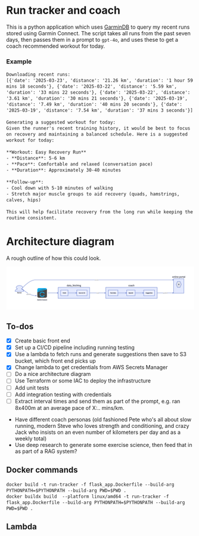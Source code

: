 # Run tracker and coach

This is a python application which uses [GarminDB](https://github.com/tcgoetz/GarminDB) to query my recent runs stored using Garmin Connect. The script takes all runs from the past seven days, then passes them in a prompt to `gpt-4o`, and uses these to get a coach recommended workout for today.

### Example
```
Downloading recent runs:
[{'date': '2025-03-23', 'distance': '21.26 km', 'duration': '1 hour 59 mins 18 seconds'}, {'date': '2025-03-22', 'distance': '5.59 km', 'duration': '33 mins 22 seconds'}, {'date': '2025-03-22', 'distance': '3.61 km', 'duration': '30 mins 21 seconds'}, {'date': '2025-03-19', 'distance': '7.49 km', 'duration': '40 mins 20 seconds'}, {'date': '2025-03-19', 'distance': '7.54 km', 'duration': '37 mins 3 seconds'}]

Generating a suggested workout for today:
Given the runner's recent training history, it would be best to focus on recovery and maintaining a balanced schedule. Here is a suggested workout for today:

**Workout: Easy Recovery Run**
- **Distance**: 5-6 km
- **Pace**: Comfortable and relaxed (conversation pace)
- **Duration**: Approximately 30-40 minutes

**Follow-up**:
- Cool down with 5-10 minutes of walking
- Stretch major muscle groups to aid recovery (quads, hamstrings, calves, hips)

This will help facilitate recovery from the long run while keeping the routine consistent.
```

# Architecture diagram

A rough outline of how this could look.

![architecture](images/architecture.png)



## To-dos

- [X] Create basic front end
- [X] Set up a CI/CD pipeline including running testing
- [X] Use a lambda to fetch runs and generate suggestions then save to S3 bucket, which front end picks up
- [X] Change lambda to get credentials from AWS Secrets Manager
- [ ] Do a nice architecture diagram
- [ ] Use Terraform or some IAC to deploy the infrastructure
- [ ] Add unit tests
- [ ] Add integration testing with credentials
- [ ] Extract interval times and send them as part of the prompt, e.g. ran 8x400m at an average pace of X:.. mins/km.
* Have different coach personas (old fashioned Pete who's all about slow running, modern Steve who loves strength and conditioning, and crazy Jack who insists on an even number of kilometers per day and as a weekly total)
* Use deep research to generate some exercise science, then feed that in as part of a RAG system?


## Docker commands

```
docker build -t run-tracker -f flask_app.Dockerfile --build-arg PYTHONPATH=$PYTHONPATH --build-arg PWD=$PWD .
docker buildx build  --platform linux/amd64 -t run-tracker -f flask_app.Dockerfile --build-arg PYTHONPATH=$PYTHONPATH --build-arg PWD=$PWD .
```

## Lambda
